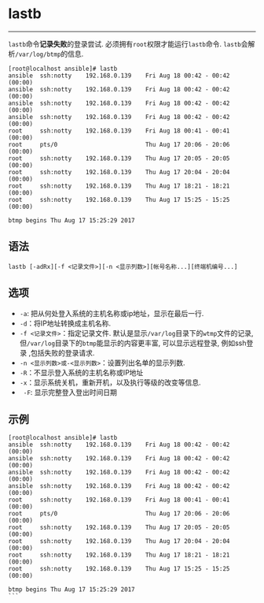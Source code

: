# lastb 

---

`lastb`命令**记录失败**的登录尝试. 必须拥有`root`权限才能运行`lastb`命令. `lastb`会解析`/var/log/btmp`的信息.

```shell
[root@localhost ansible]# lastb
ansible  ssh:notty    192.168.0.139    Fri Aug 18 00:42 - 00:42  (00:00)
ansible  ssh:notty    192.168.0.139    Fri Aug 18 00:42 - 00:42  (00:00)
ansible  ssh:notty    192.168.0.139    Fri Aug 18 00:42 - 00:42  (00:00)
ansible  ssh:notty    192.168.0.139    Fri Aug 18 00:42 - 00:42  (00:00)
root     ssh:notty    192.168.0.139    Fri Aug 18 00:41 - 00:41  (00:00)
root     pts/0                         Thu Aug 17 20:06 - 20:06  (00:00)
root     ssh:notty    192.168.0.139    Thu Aug 17 20:05 - 20:05  (00:00)
root     ssh:notty    192.168.0.139    Thu Aug 17 20:04 - 20:04  (00:00)
root     ssh:notty    192.168.0.139    Thu Aug 17 18:21 - 18:21  (00:00)
root     ssh:notty    192.168.0.139    Thu Aug 17 15:25 - 15:25  (00:00)

btmp begins Thu Aug 17 15:25:29 2017
```

## 语法

`lastb [-adRx][-f <记录文件>][-n <显示列数>][帐号名称...][终端机编号...]`

## 选项

* `-a`: 把从何处登入系统的主机名称或ip地址，显示在最后一行.
* `-d`：将IP地址转换成主机名称.
* `-f <记录文件>`：指定记录文件. 默认是显示`/var/log`目录下的`wtmp`文件的记录, 但`/var/log`目录下的`btmp`能显示的内容更丰富, 可以显示远程登录, 例如ssh登录 ,包括失败的登录请求.
* `-n <显示列数>或-<显示列数>`：设置列出名单的显示列数.
* `-R`：不显示登入系统的主机名称或IP地址
* `-x`：显示系统关机，重新开机，以及执行等级的改变等信息.
* ` -F`: 显示完整登入登出时间日期

## 示例

````shell
[root@localhost ansible]# lastb
ansible  ssh:notty    192.168.0.139    Fri Aug 18 00:42 - 00:42  (00:00)
ansible  ssh:notty    192.168.0.139    Fri Aug 18 00:42 - 00:42  (00:00)
ansible  ssh:notty    192.168.0.139    Fri Aug 18 00:42 - 00:42  (00:00)
ansible  ssh:notty    192.168.0.139    Fri Aug 18 00:42 - 00:42  (00:00)
root     ssh:notty    192.168.0.139    Fri Aug 18 00:41 - 00:41  (00:00)
root     pts/0                         Thu Aug 17 20:06 - 20:06  (00:00)
root     ssh:notty    192.168.0.139    Thu Aug 17 20:05 - 20:05  (00:00)
root     ssh:notty    192.168.0.139    Thu Aug 17 20:04 - 20:04  (00:00)
root     ssh:notty    192.168.0.139    Thu Aug 17 18:21 - 18:21  (00:00)
root     ssh:notty    192.168.0.139    Thu Aug 17 15:25 - 15:25  (00:00)

btmp begins Thu Aug 17 15:25:29 2017
```
